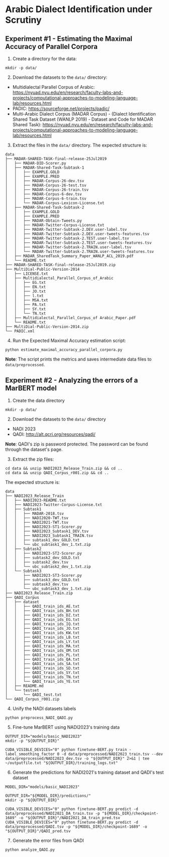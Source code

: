 # Arabic Dialect Identification under Scrutiny

## Experiment #1 - Estimating the Maximal Accuracy of Parallel Corpora
1. Create a directory for the data:
```
mkdir -p data/
```

2. Download the datasets to the `data/` directory:
- Multidialectal Parallel Corpus of Arabic: https://nyuad.nyu.edu/en/research/faculty-labs-and-projects/computational-approaches-to-modeling-language-lab/resources.html
- PADIC: https://sourceforge.net/projects/padic/
- Multi-Arabic Dialect Corpus (MADAR Corpus) - (Dialect Identification Shared Task Dataset (WANLP 2019) - Dataset and Code for MADAR Shared Task): https://nyuad.nyu.edu/en/research/faculty-labs-and-projects/computational-approaches-to-modeling-language-lab/resources.html

3. Extract the files in the `data/` directory. The expected structure is:
```
data
├── MADAR-SHARED-TASK-final-release-25Jul2019
│   ├── MADAR-DID-Scorer.py
│   ├── MADAR-Shared-Task-Subtask-1
│   │   ├── EXAMPLE.GOLD
│   │   ├── EXAMPLE.PRED
│   │   ├── MADAR-Corpus-26-dev.tsv
│   │   ├── MADAR-Corpus-26-test.tsv
│   │   ├── MADAR-Corpus-26-train.tsv
│   │   ├── MADAR-Corpus-6-dev.tsv
│   │   ├── MADAR-Corpus-6-train.tsv
│   │   └── MADAR-Corpus-Lexicon-License.txt
│   ├── MADAR-Shared-Task-Subtask-2
│   │   ├── EXAMPLE.GOLD
│   │   ├── EXAMPLE.PRED
│   │   ├── MADAR-Obtain-Tweets.py
│   │   ├── MADAR-Twitter-Corpus-License.txt
│   │   ├── MADAR-Twitter-Subtask-2.DEV.user-label.tsv
│   │   ├── MADAR-Twitter-Subtask-2.DEV.user-tweets-features.tsv
│   │   ├── MADAR-Twitter-Subtask-2.TEST.user-label.tsv
│   │   ├── MADAR-Twitter-Subtask-2.TEST.user-tweets-features.tsv
│   │   ├── MADAR-Twitter-Subtask-2.TRAIN.user-label.tsv
│   │   └── MADAR-Twitter-Subtask-2.TRAIN.user-tweets-features.tsv
│   ├── MADAR_SharedTask_Summary_Paper_WANLP_ACL_2019.pdf
│   └── README.txt
├── MADAR-SHARED-TASK-final-release-25Jul2019.zip
├── MultiDial-Public-Version-2014
│   ├── LICENSE.txt
│   ├── Multidialectal_Parallel_Corpus_of_Arabic
│   │   ├── EG.txt
│   │   ├── EN.txt
│   │   ├── JO.txt
│   │   ├── l.txt
│   │   ├── MSA.txt
│   │   ├── PA.txt
│   │   ├── SY.txt
│   │   └── TN.txt
│   ├── Multidialectal_Parallel_Corpus_of Arabic_Paper.pdf
│   └── README.txt
├── MultiDial-Public-Version-2014.zip
└── PADIC.xml
```

4. Run the Expected Maximal Accuracy estimation script:
```
python estimate_maximal_accuracy_parallel_corpora.py
```
**Note**: The script prints the metrics and saves intermediate data files to `data/preprocessed`.

## Experiment #2 - Analyzing the errors of a MarBERT model
1. Create the data directory
```
mkdir -p data/
```

2. Download the datasets to the `data/` directory
- NADI 2023
- QADI: http://alt.qcri.org/resources/qadi/

**Note**: QADI's zip is password protected. The password can be found through the dataset's page.

3. Extract the zip files:
```
cd data && unzip NADI2023_Release_Train.zip && cd ..
cd data && unzip QADI_Corpus_r001.zip && cd ..
```

The expected structure is:
```
data
├── NADI2023_Release_Train
│   ├── NADI2023-README.txt
│   ├── NADI2023-Twitter-Corpus-License.txt
│   ├── Subtask1
│   │   ├── MADAR-2018.tsv
│   │   ├── NADI2020-TWT.tsv
│   │   ├── NADI2021-TWT.tsv
│   │   ├── NADI2023-ST1-Scorer.py
│   │   ├── NADI2023_Subtask1_DEV.tsv
│   │   ├── NADI2023_Subtask1_TRAIN.tsv
│   │   ├── subtask1_dev_GOLD.txt
│   │   └── ubc_subtask1_dev_1.txt.zip
│   ├── Subtask2
│   │   ├── NADI2023-ST2-Scorer.py
│   │   ├── subtask2_dev_GOLD.txt
│   │   ├── subtask2_dev.tsv
│   │   └── ubc_subtask2_dev_1.txt.zip
│   └── Subtask3
│       ├── NADI2023-ST3-Scorer.py
│       ├── subtask3_dev_GOLD.txt
│       ├── subtask3_dev.tsv
│       └── ubc_subtask3_dev_1.txt.zip
├── NADI2023_Release_Train.zip
├── QADI_Corpus
│   ├── dataset
│   │   ├── QADI_train_ids_AE.txt
│   │   ├── QADI_train_ids_BH.txt
│   │   ├── QADI_train_ids_DZ.txt
│   │   ├── QADI_train_ids_EG.txt
│   │   ├── QADI_train_ids_IQ.txt
│   │   ├── QADI_train_ids_JO.txt
│   │   ├── QADI_train_ids_KW.txt
│   │   ├── QADI_train_ids_LB.txt
│   │   ├── QADI_train_ids_LY.txt
│   │   ├── QADI_train_ids_MA.txt
│   │   ├── QADI_train_ids_OM.txt
│   │   ├── QADI_train_ids_PL.txt
│   │   ├── QADI_train_ids_QA.txt
│   │   ├── QADI_train_ids_SA.txt
│   │   ├── QADI_train_ids_SD.txt
│   │   ├── QADI_train_ids_SY.txt
│   │   ├── QADI_train_ids_TN.txt
│   │   └── QADI_train_ids_YE.txt
│   ├── README.md
│   └── testset
│       └── QADI_test.txt
└── QADI_Corpus_r001.zip
```

4. Unify the NADI datasets labels
```
python preprocess_NADI_QADI.py
```

5. Fine-tune MarBERT using NADI2023's training data
```
OUTPUT_DIR="models/basic_NADI2023"
mkdir -p "${OUTPUT_DIR}"

CUDA_VISIBLE_DEVICES="0" python finetune-BERT.py train -label_smoothing_factor 0 -d data/preprocessed/NADI2023_train.tsv --dev data/preprocessed/NADI2023_dev.tsv -o "${OUTPUT_DIR}" 2>&1 | tee ~/outputfile.txt "${OUTPUT_DIR}/training_logs.txt"
```

6. Generate the predictions for NADI2021's training dataset and QADI's test dataset
```
MODEL_DIR="models/basic_NADI2023"

OUTPUT_DIR="${MODEL_DIR}/predictions/"
mkdir -p "${OUTPUT_DIR}"

CUDA_VISIBLE_DEVICES="0" python finetune-BERT.py predict -d data/preprocessed/NADI2021_DA_train.tsv -p "${MODEL_DIR}/checkpoint-1689" -o "${OUTPUT_DIR}"/NADI2021_DA_train_pred.tsv
CUDA_VISIBLE_DEVICES="0" python finetune-BERT.py predict -d data/preprocessed/QADI.tsv -p "${MODEL_DIR}/checkpoint-1689" -o "${OUTPUT_DIR}"/QADI_pred.tsv
```

7. Generate the error files from QADI
```
python analyze_QADI.py
```
